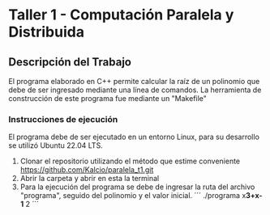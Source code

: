 # Taller 1 - Computación Paralela y Distribuida

## Descripción del Trabajo 

El programa elaborado en C++ permite calcular la raíz de un polinomio que debe de ser ingresado mediante una línea de comandos.
La herramienta de construcción de este programa fue mediante un "Makefile"

### Instrucciones de ejecución
El programa debe de ser ejecutado en un entorno Linux, para su desarrollo se utilizó Ubuntu 22.04 LTS.

1. Clonar el repositorio utilizando el método que estime conveniente https://github.com/Kalcio/paralela_t1.git
2. Abrir la carpeta y abrir en esta la terminal
3. Para la ejecución del programa se debe de ingresar la ruta del archivo "programa", seguido del polinomio y el valor inicial.
´´´
./programa x**3+x-1** 2
´´´


